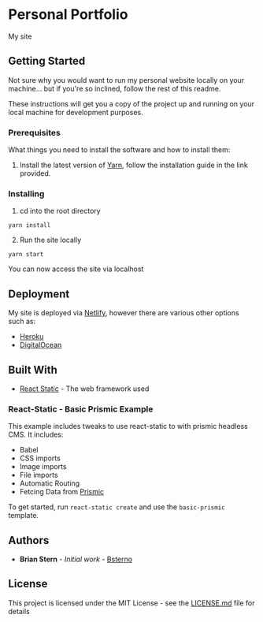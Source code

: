 # Personal Portfolio

My site

## Getting Started

Not sure why you would want to run my personal website locally on your machine... but if you're so inclined, follow the rest of this readme.

These instructions will get you a copy of the project up and running on your local machine for development purposes.

### Prerequisites

What things you need to install the software and how to install them:

1. Install the latest version of [Yarn](https://www.npmjs.com/package/yarn), follow the installation guide in the link provided.


### Installing

1. cd into the root directory

```
yarn install
```

2. Run the site locally

```
yarn start
```

You can now access the site via localhost


## Deployment

My site is deployed via [Netlify](https://www.netlify.com/), however there are various other options such as:
- [Heroku](https://www.heroku.com/)
- [DigitalOcean](https://www.digitalocean.com/)

## Built With

* [React Static](https://github.com/nozzle/react-static) - The web framework used

### React-Static - Basic Prismic Example

This example includes tweaks to use react-static to with prismic headless CMS. It includes:
- Babel
- CSS imports
- Image imports
- File imports
- Automatic Routing
- Fetcing Data from [Prismic](https://prismic.io/)

To get started, run `react-static create` and use the `basic-prismic` template.


## Authors

* **Brian Stern** - *Initial work* - [Bsterno](https://github.com/bsterno)


## License

This project is licensed under the MIT License - see the [LICENSE.md](LICENSE.md) file for details

